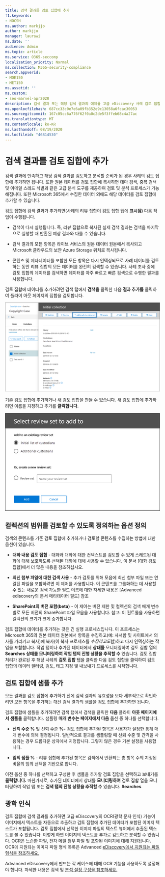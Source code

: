 ```yaml
---
title: 검색 결과를 검토 집합에 추가
f1.keywords:
- NOCSH
ms.author: markjjo
author: markjjo
manager: laurawi
ms.date: ''
audience: Admin
ms.topic: article
ms.service: O365-seccomp
localization_priority: Normal
ms.collection: M365-security-compliance
search.appverid:
- MOE150
- MET150
ms.assetid: ''
ms.custom:
- seo-marvel-apr2020
description: 검색 결과 또는 해당 검색 결과의 예제를 고급 eDiscovery 사례 검토 집합에 추가하는 방법을 설명합니다.
ms.openlocfilehash: 687cc33c0e7e6a09fb352e9c13058a6fcac30053
ms.sourcegitcommit: 167c05cc6a776f62f0a0c2de5f3ffeb68c4a27ac
ms.translationtype: MT
ms.contentlocale: ko-KR
ms.lasthandoff: 08/19/2020
ms.locfileid: "46814530"
---
```

# <a name="add-search-results-to-a-review-set"></a>검색 결과를 검토 집합에 추가

검색 결과에 만족하고 해당 검색 결과를 검토하고 분석할 준비가 된 경우 사례의 검토 집합에 추가하면 됩니다. 또한 원본 데이터를 검토 집합에 복사하면 테마 검색, 중복 검색 및 이메일 스레드 식별과 같은 고급 분석 도구를 제공하여 검토 및 분석 프로세스가 가능해집니다. 또한 Microsoft 365에서 수집한 데이터 외에도 해당 데이터를 검토 집합에 추가할 수 있습니다. 

검토 집합에 검색 결과가 추가되면(사례의 리뷰 집합이 검토 집합 탭에 **표시됨)** 다음 작업이 수행됩니다.

- 검색이 다시 실행됩니다. 즉, 리뷰 집합으로 복사된 실제 검색 결과는 검색을 마지막으로 실행할 때 반환된 예상 결과와 다를 수 있습니다.

- 검색 결과의 모든 항목은 라이브 서비스의 원본 데이터 원본에서 복사되고 Microsoft 클라우드의 보안 Azure Storage 위치로 복사됩니다.

- 콘텐츠 및 메타데이터를 포함한 모든 항목은 다시 인덱싱되므로 사례 데이터를 검토하는 동안 리뷰 집합의 모든 데이터를 완전히 검색할 수 있습니다. 사례 조사 중에 검토 집합의 데이터를 검색하면 데이터를 아주 빠르고 빠른 검색으로 수행한 결과를 사용합니다.

검토 집합에 데이터를 추가하려면 검색 탭에서 **검색을** 클릭한 다음 **결과 추가를** 클릭하여 플라이 아웃 페이지의 집합을 검토합니다.

![검토 집합에 데이터 추가](../media/c1b4fc00-7a15-4587-b9b0-ce594bb02e4d.png)

기존 검토 집합에 추가하거나 새 검토 집합을 만들 수 있습니다.  새 검토 집합에 추가하려면 이름을 지정하고 추가를 **클릭합니다.**

![검토 집합 선택](../media/e8c6ab51-da8d-4c39-9b21-26bfdf453fb9.png)

## <a name="define-options-to-scope-your-collection-for-review"></a>컬렉션의 범위를 검토할 수 있도록 정의하는 옵션 정의

검색의 콘텐츠를 기존 검토 집합에 추가하거나 검토할 콘텐츠를 수집하는 방법에 대한 옵션이 있습니다.

- **대화 내용 검토 집합** - 대화와 대화에 대한 컨텍스트를 검토할 수 있게 스레드된 대화에 대해 보호하도록 선택된 대화에 대해 사용할 수 있습니다. 이 문서 [대화 검토 집합]에서 더 많은 내용을 참조하십시오.

- **최신 첨부 파일에 대한 검색 사용** - 추가 검토를 위해 모음에 최신 첨부 파일 또는 연결된 파일을 포함하려면 이 제어를 사용합니다. 이 콘텐츠를 그룹화하는 데 사용할 수 있는 새로운 검색 가능한 필드 이름에 대한 자세한 내용은 [Advanced ediscovery의 문서 메타데이터 필드] 참조

- **SharePoint의 버전 포함(beta)** - 이 제어는 버전 제한 및 컬렉션의 검색 매개 변수별로 모든 버전의 SharePoint 파일 모음을 사용합니다. 참고: 이 컨트롤을 사용하면 컬렉션의 크기가 크게 증가합니다.

검토 집합에 데이터를 추가하는 것은 긴 실행 프로세스입니다. 이 프로세스는 Microsoft 365의 원본 데이터 원본에서 항목을 수집하고(예: 사서함 및 사이트에서 의사를 가리키고 복사)에 복사(이 복사 프로세스를 *수집라고도*함)하고 다시 인덱싱하는 작업을 포함합니다. 작업 탭이나 추가된 데이터에서 **상태를** 모니터링하여 검토 집합 열의 **Searches** **상태를 모니터링하여 작업 탭의 진행 상황을 추적할 수** 있습니다. 검토 집합 처리가 완료된 후 해당 사례의 **검토 집합** 탭을 클릭한 다음 검토 집합을 클릭하여 검토 집합의 데이터 필터링, 검토, 태그 지정 및 내보내기 프로세스를 시작합니다.

## <a name="add-a-sample-to-a-review-set"></a>검토 집합에 샘플 추가

모든 결과를 검토 집합에 추가하기 전에 검색 결과의 유효성을 보다 세부적으로 확인하려면 모든 항목을 추가하는 대신 검색 결과의 샘플을 검토 집합에 추가하면 됩니다.

검토 집합에 샘플을 추가하려면 검색 탭에서 검색을 클릭한 **다음** 플라이 **아웃 페이지에서 샘플을** 클릭합니다. 샘플링 **매개 변수는 페이지에서 다음** 옵션 중 하나를 선택합니다.

- **신뢰 수준 %** 및 신뢰 수준 **%-** 검토 집합에 추가된 항목은 사용자가 설정한 통계 매개 변수에 의해 결정됩니다. 일반적으로 결과를 샘플링할 때 신뢰 수준 및 간격을 사용하는 경우 드롭다운 상자에서 지정합니다. 그렇지 않은 경우 기본 설정을 사용합니다.

- **임의 샘플 %** - 리뷰 집합에 추가된 항목은 검색에서 반환되는 총 항목 수의 지정된 비율의 임의 선택을 기반으로 합니다.

이전 옵션 중 하나를 선택하고 구성한 후 샘플을 추가할 검토 집합을 선택하고 보내기를 **클릭합니다.** 마찬가지로, 추가된 데이터에서 상태를 **모니터링하여** 검토 집합 열을 모니터링하여 작업 탭 또는 **검색 탭의 진행 상황을 추적할 수** 있습니다. **Searches**

## <a name="optical-character-recognition"></a>광학 인식

검토 집합에 검색 결과를 추가하면 고급 eDiscovery의 OCR(광학 문자 인식) 기능이 이미지에서 텍스트를 자동으로 추출하고 검토 집합에 추가된 데이터가 포함된 이미지 텍스트가 포함됩니다. 검토 집합에서 선택한 이미지 파일의 텍스트 뷰어에서 추출된 텍스트를 볼 수 있습니다. 이렇게 하면 이미지의 텍스트를 추가로 검토하고 분석할 수 있습니다. OCR은 느슨한 파일, 전자 메일 첨부 파일 및 포함된 이미지에 대해 지원됩니다. OCR에 지원되는 이미지 파일 형식 목록은 Advanced [eDiscovery에서 지원되는 파일 형식을 참조하세요.](supported-filetypes-ediscovery20.md#image)

Advanced eDiscovery에서 만드는 각 케이스에 대해 OCR 기능을 사용하도록 설정해야 합니다. 자세한 내용은 검색 및 [분석 설정 구성을 참조하세요.](configure-search-and-analytics-settings-in-advanced-ediscovery.md#optical-character-recognition-ocr)
